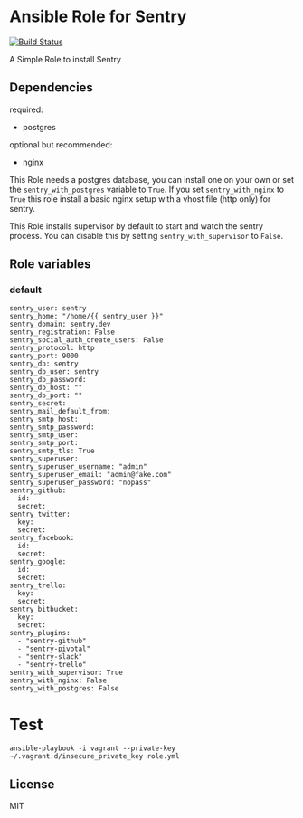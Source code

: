 # Ansible Role for Sentry

[![Build Status](https://travis-ci.org/mortik/ansible-ruby.png?branch=master)](https://travis-ci.org/mortik/ansible-ruby)

A Simple Role to install Sentry

## Dependencies

required:
* postgres

optional but recommended:
* nginx

This Role needs a postgres database, you can install one on your own or set the ```sentry_with_postgres``` variable to ```True```.
If you set ```sentry_with_nginx``` to ```True``` this role install a basic nginx setup with a vhost file (http only) for sentry.

This Role installs supervisor by default to start and watch the sentry process. You can disable this by setting ```sentry_with_supervisor``` to ```False```.

## Role variables

### default

```
sentry_user: sentry
sentry_home: "/home/{{ sentry_user }}"
sentry_domain: sentry.dev
sentry_registration: False
sentry_social_auth_create_users: False
sentry_protocol: http
sentry_port: 9000
sentry_db: sentry
sentry_db_user: sentry
sentry_db_password:
sentry_db_host: ""
sentry_db_port: ""
sentry_secret:
sentry_mail_default_from:
sentry_smtp_host:
sentry_smtp_password:
sentry_smtp_user:
sentry_smtp_port:
sentry_smtp_tls: True
sentry_superuser:
sentry_superuser_username: "admin"
sentry_superuser_email: "admin@fake.com"
sentry_superuser_password: "nopass"
sentry_github:
  id:
  secret:
sentry_twitter:
  key:
  secret:
sentry_facebook:
  id:
  secret:
sentry_google:
  id:
  secret:
sentry_trello:
  key:
  secret:
sentry_bitbucket:
  key:
  secret:
sentry_plugins:
  - "sentry-github"
  - "sentry-pivotal"
  - "sentry-slack"
  - "sentry-trello"
sentry_with_supervisor: True
sentry_with_nginx: False
sentry_with_postgres: False
```

# Test

```
ansible-playbook -i vagrant --private-key ~/.vagrant.d/insecure_private_key role.yml
```

## License

MIT

